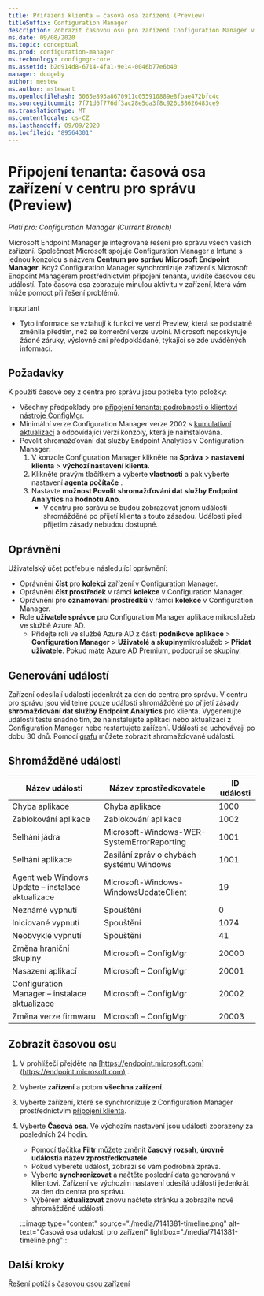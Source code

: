 ```yaml
---
title: Přiřazení klienta – časová osa zařízení (Preview)
titleSuffix: Configuration Manager
description: Zobrazit časovou osu pro zařízení Configuration Manager v centru pro správu.
ms.date: 09/08/2020
ms.topic: conceptual
ms.prod: configuration-manager
ms.technology: configmgr-core
ms.assetid: b2d914d8-6714-4fa1-9e14-0046b77e6b40
manager: dougeby
author: mestew
ms.author: mstewart
ms.openlocfilehash: 5065e893a8670911c055910889e8fbae472bfc4c
ms.sourcegitcommit: 7f71d6f776df3ac28e5da3f8c926c88626483ce9
ms.translationtype: MT
ms.contentlocale: cs-CZ
ms.lasthandoff: 09/09/2020
ms.locfileid: "89564301"
---
```

# <a name="tenant-attach-device-timeline-in-the-admin-center-preview"></a><a name="bkmk_timeline"></a> Připojení tenanta: časová osa zařízení v centru pro správu (Preview)
<!--CM7141381, IN7552762 pubpreview Sept 8, 2020-->
*Platí pro: Configuration Manager (Current Branch)*

Microsoft Endpoint Manager je integrované řešení pro správu všech vašich zařízení. Společnost Microsoft spojuje Configuration Manager a Intune s jednou konzolou s názvem **Centrum pro správu Microsoft Endpoint Manager**. Když Configuration Manager synchronizuje zařízení s Microsoft Endpoint Managerem prostřednictvím připojení tenanta, uvidíte časovou osu událostí. Tato časová osa zobrazuje minulou aktivitu v zařízení, která vám může pomoct při řešení problémů.

> [!Important]
> - Tyto informace se vztahují k funkci ve verzi Preview, která se podstatně změnila předtím, než se komerční verze uvolní. Microsoft neposkytuje žádné záruky, výslovné ani předpokládané, týkající se zde uváděných informací.

## <a name="prerequisites"></a>Požadavky

K použití časové osy z centra pro správu jsou potřeba tyto položky:

- Všechny předpoklady pro [připojení tenanta: podrobnosti o klientovi nástroje ConfigMgr](client-details.md#prerequisites).
- Minimální verze Configuration Manager verze 2002 s [kumulativní aktualizací](https://support.microsoft.com/help/4560496/) a odpovídající verzí konzoly, která je nainstalována.
- Povolit shromažďování dat služby Endpoint Analytics v Configuration Manager:
   1. V konzole Configuration Manager klikněte na **Správa**  >  **nastavení klienta**  >  **výchozí nastavení klienta**.
   1. Klikněte pravým tlačítkem a vyberte **vlastnosti** a pak vyberte nastavení **agenta počítače** .
   1. Nastavte **možnost Povolit shromažďování dat služby Endpoint Analytics** na **hodnotu Ano**.
      - V centru pro správu se budou zobrazovat jenom události shromážděné po přijetí klienta s touto zásadou. Události před přijetím zásady nebudou dostupné.

## <a name="permissions"></a>Oprávnění

Uživatelský účet potřebuje následující oprávnění:

- Oprávnění **číst** pro **kolekci** zařízení v Configuration Manager.
- Oprávnění **číst prostředek** v rámci **kolekce** v Configuration Manager.
- Oprávnění pro **oznamování prostředků** v rámci **kolekce** v Configuration Manager. <!--7984188-->
- Role **uživatele správce** pro Configuration Manager aplikace mikroslužeb ve službě Azure AD.
  - Přidejte roli ve službě Azure AD z části **podnikové aplikace**  >  **Configuration Manager**  >  **Uživatelé a skupiny**mikroslužeb  >  **Přidat uživatele**. Pokud máte Azure AD Premium, podporují se skupiny.

## <a name="generate-events"></a>Generování událostí

Zařízení odesílají události jedenkrát za den do centra pro správu. V centru pro správu jsou viditelné pouze události shromážděné po přijetí zásady **shromažďování dat služby Endpoint Analytics** pro klienta. Vygenerujte události testu snadno tím, že nainstalujete aplikaci nebo aktualizaci z Configuration Manager nebo restartujete zařízení. Události se uchovávají po dobu 30 dnů. Pomocí [grafu](#collected-events) můžete zobrazit shromažďované události.

## <a name="collected-events"></a>Shromážděné události

|Název události|Název zprostředkovatele|ID události|
|---|---|---|
|Chyba aplikace|Chyba aplikace|1000|
|Zablokování aplikace|Zablokování aplikace|1002|
|Selhání jádra|Microsoft-Windows-WER-SystemErrorReporting|1001|
|Selhání aplikace|Zasílání zpráv o chybách systému Windows|1001|
|Agent web Windows Update – instalace aktualizace|Microsoft-Windows-WindowsUpdateClient|19|
|Neznámé vypnutí|Spouštění|0|
|Iniciované vypnutí|Spouštění|1074|
|Neobvyklé vypnutí|Spouštění|41|
|Změna hraniční skupiny|Microsoft – ConfigMgr|20000|
|Nasazení aplikací|Microsoft – ConfigMgr|20001|
|Configuration Manager – instalace aktualizace|Microsoft – ConfigMgr|20002|
|Změna verze firmwaru|Microsoft – ConfigMgr|20003|

## <a name="view-the-timeline"></a>Zobrazit časovou osu

1. V prohlížeči přejděte na [https://endpoint.microsoft.com](https://endpoint.microsoft.com) .
1. Vyberte **zařízení** a potom **všechna zařízení**.
1. Vyberte zařízení, které se synchronizuje z Configuration Manager prostřednictvím [připojení klienta](device-sync-actions.md).
1. Vyberte **Časová osa**. Ve výchozím nastavení jsou události zobrazeny za posledních 24 hodin.
   - Pomocí tlačítka **Filtr** můžete změnit **časový rozsah**, **úrovně události**a **název zprostředkovatele**.
   - Pokud vyberete událost, zobrazí se vám podrobná zpráva.
   - Vyberte **synchronizovat** a načtěte poslední data generovaná v klientovi. Zařízení ve výchozím nastavení odesílá události jedenkrát za den do centra pro správu. <!--7984188-->
   - Výběrem **aktualizovat** znovu načtete stránku a zobrazíte nově shromážděné události.

   :::image type="content" source="./media/7141381-timeline.png" alt-text="Časová osa událostí pro zařízení" lightbox="./media/7141381-timeline.png":::

## <a name="next-steps"></a>Další kroky

[Řešení potíží s časovou osou zařízení](troubleshoot-timeline.md)